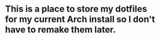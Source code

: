 # This is a place to store my dotfiles for my current Arch install so I don't have to remake them later.
